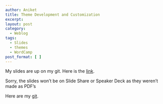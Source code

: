 ```yaml
---
author: Aniket
title: Theme Development and Customization
excerpt:
layout: post
category:
  - Weblog
tags:
  - Slides
  - themes
  - WordCamp
post_format: [ ]
---
```

My slides are up on my git. Here is the [link][1].

Sorry, the slides won’t be on Slide Share or Speaker Deck as they weren’t made as PDF’s

Here are my [git][2].

 [1]: https://github.com/aniketpant/WordCamp-Presentation "Git Repo for my slides"
 [2]: https://github.com/aniketpant "My Git Repos"
